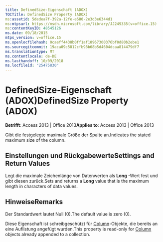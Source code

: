 ```yaml
---
title: DefinedSize-Eigenschaft (ADOX)
TOCTitle: DefinedSize Property (ADOX)
ms:assetid: 5dedea7f-392a-12fe-e680-2e3d3e6344d1
ms:mtpsurl: https://msdn.microsoft.com/library/JJ249335(v=office.15)
ms:contentKeyID: 48545126
ms.date: 09/18/2015
mtps_version: v=office.15
ms.openlocfilehash: 0caeff4438b0ff1af18967300376bf0d80b2ebe1
ms.sourcegitcommit: 19aca09c5812cfb98b68b5d4604dcaa814479df7
ms.translationtype: MT
ms.contentlocale: de-DE
ms.lasthandoff: 10/09/2018
ms.locfileid: "25475830"
---
```

# <a name="definedsize-property-adox"></a><span data-ttu-id="92110-102">DefinedSize-Eigenschaft (ADOX)</span><span class="sxs-lookup"><span data-stu-id="92110-102">DefinedSize Property (ADOX)</span></span>


<span data-ttu-id="92110-103">**Betrifft**: Access 2013 | Office 2013</span><span class="sxs-lookup"><span data-stu-id="92110-103">**Applies to**: Access 2013 | Office 2013</span></span>

<span data-ttu-id="92110-104">Gibt die festgelegte maximale Größe der Spalte an.</span><span class="sxs-lookup"><span data-stu-id="92110-104">Indicates the stated maximum size of the column.</span></span>

## <a name="settings-and-return-values"></a><span data-ttu-id="92110-105">Einstellungen und Rückgabewerte</span><span class="sxs-lookup"><span data-stu-id="92110-105">Settings and Return Values</span></span>

<span data-ttu-id="92110-106">Legt die maximale Zeichenlänge von Datenwerten als **Long** -Wert fest und gibt diesen zurück.</span><span class="sxs-lookup"><span data-stu-id="92110-106">Sets and returns a **Long** value that is the maximum length in characters of data values.</span></span>

## <a name="remarks"></a><span data-ttu-id="92110-107">Hinweise</span><span class="sxs-lookup"><span data-stu-id="92110-107">Remarks</span></span>

<span data-ttu-id="92110-108">Der Standardwert lautet Null (0).</span><span class="sxs-lookup"><span data-stu-id="92110-108">The default value is zero (0).</span></span>

<span data-ttu-id="92110-109">Diese Eigenschaft ist schreibgeschützt für [Column](column-object-adox.md)-Objekte, die bereits an eine Auflistung angefügt wurden.</span><span class="sxs-lookup"><span data-stu-id="92110-109">This property is read-only for [Column](column-object-adox.md) objects already appended to a collection.</span></span>


